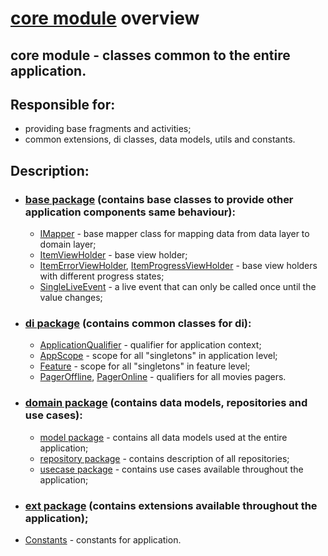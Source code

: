 # [core module](../core) overview
## core module - classes common to the entire application.
## Responsible for:
 - providing base fragments and activities;
 - common extensions, di classes, data models, utils and constants.
## Description:
 - ### [base package](../core/src/main/java/by/bashlikovvv/core/base) (contains base classes to provide other application components same behaviour):
   - [IMapper](../core/src/main/java/by/bashlikovvv/core/base/IMapper.kt) - 
   base mapper class for mapping data from data layer to domain layer;
   - [ItemViewHolder](../core/src/main/java/by/bashlikovvv/core/base/ItemViewHolder.kt) - base view holder;
   - [ItemErrorViewHolder](../core/src/main/java/by/bashlikovvv/core/base/ItemErrorViewHolder.kt), 
   [ItemProgressViewHolder](../core/src/main/java/by/bashlikovvv/core/base/ItemProgressViewHolder.kt) -
   base view holders with different progress states;
   - [SingleLiveEvent](../core/src/main/java/by/bashlikovvv/core/base/SingleLiveEvent.kt) -
   a live event that can only be called once until the value changes;
 - ### [di package](../core/src/main/java/by/bashlikovvv/core/di) (contains common classes for di):
   - [ApplicationQualifier](../core/src/main/java/by/bashlikovvv/core/di/ApplicationQualifier.kt) - 
   qualifier for application context;
   - [AppScope](../core/src/main/java/by/bashlikovvv/core/di/AppScope.kt) - scope for all "singletons" in application level;
   - [Feature](../core/src/main/java/by/bashlikovvv/core/di/Feature.kt) - scope for all "singletons" in feature level;
   - [PagerOffline](../core/src/main/java/by/bashlikovvv/core/di/PagerOffline.kt), 
   [PagerOnline](../core/src/main/java/by/bashlikovvv/core/di/PagerOnline.kt) - qualifiers for all movies pagers.
 - ### [domain package](../core/src/main/java/by/bashlikovvv/core/domain) (contains data models, repositories and use cases):
   - [model package](../core/src/main/java/by/bashlikovvv/core/domain/model) - 
   contains all data models used at the entire application;
   - [repository package](../core/src/main/java/by/bashlikovvv/core/domain/repository) - 
   contains description of all repositories;
   - [usecase package](../core/src/main/java/by/bashlikovvv/core/domain/usecase) - 
   contains use cases available throughout the application;
 - ### [ext package](../core/src/main/java/by/bashlikovvv/core/ext) (contains extensions available throughout the application);
 - [Constants](../core/src/main/java/by/bashlikovvv/core/Constants.kt) - constants for application.